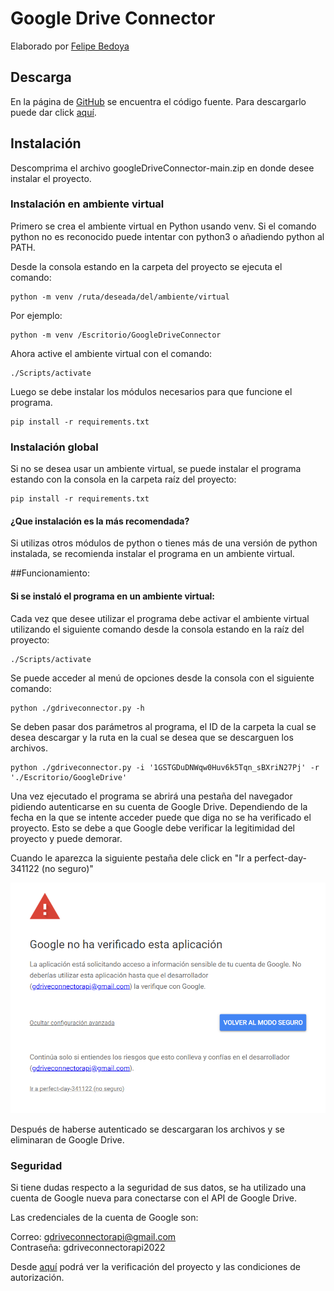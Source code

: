 # Google Drive Connector

Elaborado por [Felipe Bedoya](https://trempo.github.io)

## Descarga

En la página de [GitHub](https://github.com/Trempo/googleDriveConnector) se encuentra el código fuente. Para descargarlo puede dar click [aquí](https://github.com/Trempo/googleDriveConnector/archive/refs/heads/main.zip).

## Instalación

Descomprima el archivo googleDriveConnector-main.zip en donde desee instalar el proyecto.

### Instalación en ambiente virtual

Primero se crea el ambiente virtual en Python usando venv. Si el comando python no es reconocido puede intentar con python3 o añadiendo python al PATH.

Desde la consola estando en la carpeta del proyecto se ejecuta el comando:

    python -m venv /ruta/deseada/del/ambiente/virtual
    
Por ejemplo:

    python -m venv /Escritorio/GoogleDriveConnector

Ahora active el ambiente virtual con el comando:

    ./Scripts/activate

Luego se debe instalar los módulos necesarios para que funcione el programa.

    pip install -r requirements.txt


### Instalación global

Si no se desea usar un ambiente virtual, se puede instalar el programa estando con la consola en la carpeta raíz del proyecto:

    pip install -r requirements.txt

#### ¿Que instalación es la más recomendada?

Si utilizas otros módulos de python o tienes más de una versión de python instalada, se recomienda instalar el programa en un ambiente virtual.


##Funcionamiento:

#### Si se instaló el programa en un ambiente virtual:

Cada vez que desee utilizar el programa debe activar el ambiente virtual utilizando el siguiente comando desde la consola estando en la raíz del proyecto:

    ./Scripts/activate


Se puede acceder al menú de opciones desde la consola con el siguiente comando:

    python ./gdriveconnector.py -h

Se deben pasar dos parámetros al programa, el ID de la carpeta la cual se desea descargar y la ruta en la cual se desea que se descarguen los archivos.

    python ./gdriveconnector.py -i '1GSTGDuDNWqw0Huv6k5Tqn_sBXriN27Pj' -r './Escritorio/GoogleDrive'

Una vez ejecutado el programa se abrirá una pestaña del navegador pidiendo autenticarse en su cuenta de Google Drive. Dependiendo de la fecha en la que se intente acceder puede que diga no se ha verificado el proyecto. Esto se debe a que Google debe verificar la legitimidad del proyecto y puede demorar.

Cuando le aparezca la siguiente pestaña dele click en "Ir a perfect-day-341122 (no seguro)"

![img.png](img.png)

Después de haberse autenticado se descargaran los archivos y se eliminaran de Google Drive.


### Seguridad

Si tiene dudas respecto a la seguridad de sus datos, se ha utilizado una cuenta de Google nueva para conectarse con el API de Google Drive.

Las credenciales de la cuenta de Google son:

Correo: gdriveconnectorapi@gmail.com <br>
Contraseña: gdriveconnectorapi2022

Desde [aquí](https://console.developers.google.com/home/dashboard?authuser=2&project=perfect-day-341122) podrá ver la verificación del proyecto y las condiciones de autorización.


